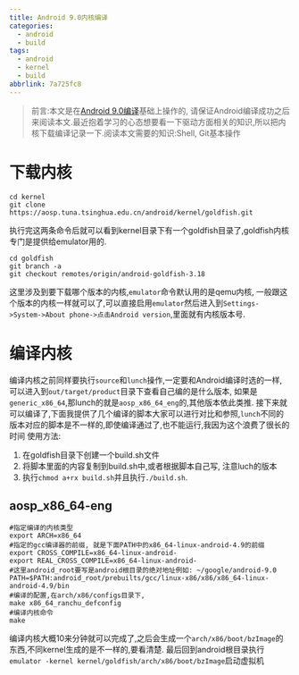 ```yaml
---
title: Android 9.0内核编译
categories:
  - android
  - build
tags:
  - android
  - kernel
  - build
abbrlink: 7a725fc8
---
```

> 前言:本文是在[Android 9.0编译](http://www.godteen.com/posts/73919dd2/)基础上操作的, 请保证Android编译成功之后来阅读本文.最近抱着学习的心态想要看一下驱动方面相关的知识,所以把内核下载编译记录一下.阅读本文需要的知识:Shell, Git基本操作

# 下载内核
```Shell
cd kernel
git clone https://aosp.tuna.tsinghua.edu.cn/android/kernel/goldfish.git
```
执行完这两条命令后就可以看到kernel目录下有一个goldfish目录了,goldfish内核专门是提供给emulator用的.
```Shell
cd goldfish
git branch -a
git checkout remotes/origin/android-goldfish-3.18
```
这里涉及到要下载哪个版本的内核,`emulator`命令默认用的是qemu内核, 一般跟这个版本的内核一样就可以了,可以直接启用`emulator`然后进入到`Settings->System->About phone->点击Android version`,里面就有内核版本号.
# 编译内核
编译内核之前同样要执行`source`和`lunch`操作,一定要和Android编译时选的一样, 可以进入到`out/target/product`目录下查看自己编的是什么版本, 如果是`generic_x86_64`,那lunch的就是`aosp_x86_64_eng`的,其他版本依此类推.
接下来就可以编译了,下面我提供了几个编译的脚本大家可以进行对比和参照,`lunch`不同的版本对应的脚本是不一样的,即使编译通过了,也不能运行,我因为这个浪费了很长的时间
使用方法:
1. 在goldfish目录下创建一个build.sh文件
2. 将脚本里面的内容复制到build.sh中,或者根据脚本自己写, 注意luch的版本
3. 执行`chmod a+rx build.sh`并且执行`./build.sh`.
## aosp_x86_64-eng
```Shell
#指定编译的内核类型
export ARCH=x86_64
#指定的gcc编译器的前缀, 就是下面PATH中的x86_64-linux-android-4.9的前缀
export CROSS_COMPILE=x86_64-linux-android-
export REAL_CROSS_COMPILE=x86_64-linux-android-
#这里android_root要写是android根目录的绝对地址例如: ~/google/android-9.0
PATH=$PATH:android_root/prebuilts/gcc/linux-x86/x86/x86_64-linux-android-4.9/bin
#编译的配置,在arch/x86/configs目录下,
make x86_64_ranchu_defconfig
#编译内核命令
make
```
编译内核大概10来分钟就可以完成了,之后会生成一个`arch/x86/boot/bzImage`的东西,不同kernel生成的是不一样的,要看清楚.
最后回到android根目录执行`emulator -kernel kernel/goldfish/arch/x86/boot/bzImage`启动虚拟机

